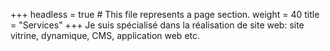 +++
headless = true  # This file represents a page section.
weight = 40
title = "Services"
+++
Je suis spécialisé dans la réalisation de site web: site vitrine, dynamique, CMS, application web etc.